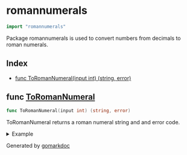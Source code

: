 <!-- Code generated by gomarkdoc. DO NOT EDIT -->

# romannumerals

```go
import "romannumerals"
```

Package romannumerals is used to convert numbers from decimals to roman numerals.

## Index

- [func ToRomanNumeral(input int) (string, error)](<#func-toromannumeral>)


## func [ToRomanNumeral](<https://github.com/vpayno/exercism-workspace/blob/main/go/roman-numerals/roman_numerals.go#L10>)

```go
func ToRomanNumeral(input int) (string, error)
```

ToRomanNumeral returns a roman numeral string and and error code.

<details><summary>Example</summary>
<p>

```go
{
	numbers := []int{
		0, 1, 2, 3, 4, 5, 6, 7, 8, 9, 10, 11,
		50, 51, 100, 101,
		500, 501, 1_000, 1_001,
		3_000, 3_001,
	}

	for _, n := range numbers {
		v, e := ToRomanNumeral(n)
		fmt.Printf("%d -> %q, e: %v\n", n, v, e)
	}

}
```

#### Output

```
0 -> "", e: Roman numerals can't be less than or equal to 0
1 -> "I", e: <nil>
2 -> "II", e: <nil>
3 -> "III", e: <nil>
4 -> "IV", e: <nil>
5 -> "V", e: <nil>
6 -> "VI", e: <nil>
7 -> "VII", e: <nil>
8 -> "VIII", e: <nil>
9 -> "IX", e: <nil>
10 -> "X", e: <nil>
11 -> "XI", e: <nil>
50 -> "L", e: <nil>
51 -> "LI", e: <nil>
100 -> "C", e: <nil>
101 -> "CI", e: <nil>
500 -> "D", e: <nil>
501 -> "DI", e: <nil>
1000 -> "M", e: <nil>
1001 -> "MI", e: <nil>
3000 -> "MMM", e: <nil>
3001 -> "", e: Roman numerals were apparently rarely greater than 3k
```

</p>
</details>



Generated by [gomarkdoc](<https://github.com/princjef/gomarkdoc>)
